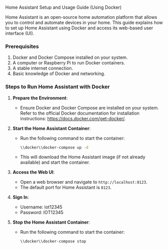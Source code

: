 Home Assistant Setup and Usage Guide (Using Docker)

Home Assistant is an open-source home automation platform that allows you to control and automate devices in your home. This guide explains how to set up Home Assistant using Docker and access its web-based user interface (UI).

### Prerequisites
1. Docker and Docker Compose installed on your system.
2. A computer or Raspberry Pi to run Docker containers.
3. A stable internet connection.
4. Basic knowledge of Docker and networking.

### Steps to Run Home Assistant with Docker
1. **Prepare the Environment**:
    - Ensure Docker and Docker Compose are installed on your system. Refer to the official Docker documentation for installation instructions: https://docs.docker.com/get-docker/.

2. **Start the Home Assistant Container**:
    - Run the following command to start the container:
      ```bash
      \\docker\\docker-compose up -d
      ```
    - This will download the Home Assistant image (if not already available) and start the container.

3. **Access the Web UI**:
    - Open a web browser and navigate to `http://localhost:8123`.
    - The default port for Home Assistant is `8123`.

4. **Sign In**:
    - Username: iot12345
    - Password: IOT12345

5. **Stop the Home Assistant Container**:
    - Run the following command to start the container:
      ```bash
      \\docker\\docker-compose stop
      ```
